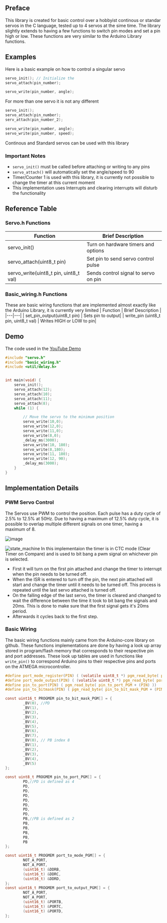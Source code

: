 ## Preface
This library is created for basic control over a hobbyist continous or standar servos in the C language, tested up to 4 servos at the sime time. The library slightly extends to having a few functions to switch pin modes and set a pin high or low. These functions are very similar to the Arduino Library functions.

## Examples
Here is a basic example on how to control a singular servo

```c
servo_init(); // Initialize the 
servo_attach(pin_number);

servo_write(pin_number, angle); 
```
For more than one servo it is not any different
```c
servo_init();
servo_attach(pin_number);
serv_attach(pin_number_2);

servo_write(pin_number, angle); 
servo_write(pin_number, speed);
```
Continous and Standard servos can be used with this library
### Important Notes
- `servo_init()` must be called before attaching or writing to any pins
- `servo_attach()` will automatically set the angle/speed to 90
- Timer/Counter 1 is used with this library, it is currently not possible to change the timer at this current moment
- This implementation uses Interrupts and clearing interrupts will disturb the functionality
## Reference Table
### Servo.h Functions
| Function | Brief Description |
|---|---|
| servo_init() | Turn on hardware timers and options|
| servo_attach(uint8_t pin) | Set pin to send servo control pulse |
| servo_write(uint8_t pin, uint8_t val) | Sends control signal to servo on pin |
### Basic_wiring.h Functions
These are basic wiring functions that are implemented almost exactly like the Arduino Library, it is currently very limited
| Function | Brief Description |
|---|---|
| set_pin_output(uint8_t pin) | Sets pin to output|
| write_pin (uint8_t pin, uint8_t val) | Writes HIGH or LOW to pin|

## Demo
The code used in the  [YouTube Demo](https://www.youtube.com/watch?v=L5e-ptMNdWE)
```c
#include "servo.h"
#include "basic_wiring.h"
#include <util/delay.h>


int main(void) {
    servo_init();
    servo_attach(12);
    servo_attach(10);
    servo_attach(11);
    servo_attach(8);
    while (1) {

        // Move the servo to the minimum position
        servo_write(10,0);
        servo_write(12,0);
        servo_write(11,0);
        servo_write(8,0);
        _delay_ms(3000);
        servo_write(10, 180);
        servo_write(8,180);
        servo_write(11, 180);
        servo_write(12, 90);
        _delay_ms(3000);
    }
}

```

## Implementation Details

### PWM Servo Control
The Servos use PWM to control the position. Each pulse has a duty cycle of 2.5% to 12.5% at 50Hz. Due to having a maximum of 12.5% duty cycle, it is possible to overlap multiple different signals on one timer, having a maximum of 8. 

![image](img/PWM_Implementation.png)

![state_machine](img/State_machine.png)
In this implementaion the timer is in CTC mode (Clear Timer on Compare) and is used to bit bang a pwm signal on whichever pin is selected. 
- First it will turn on the first pin attached and change the timer to interrupt when the pin needs to be turned off. 
- When the ISR is entered to turn off the pin, the next pin attached will start and change the timer until it needs to be turned off. This process is repeated until the last servo attached is turned off. 
- On the falling edge of the last servo, the timer is cleared and changed to wait the difference between the time it took to bit bang the signals and 20ms. This is done to make sure that the first signal gets it's 20ms period. 
- Afterwards it cycles back to the first step.

### Basic Wiring
The basic wiring functions mainly came from the Arduino-core library on github. These functions implementations are done by having a look up array stored in program/flash memory that corresponds to their respective pin and port addresses. These look up tables are used in functions like `write_pin()` to correspond Arduino pins to their respective pins and ports on the ATMEGA microcontroller.
```c
#define port_mode_register(PIN) ( (volatile uint8_t *) pgm_read_byte( port_to_mode_PGM + (PIN) ))
#define port_mode_output(PIN) ( (volatile uint8_t *) pgm_read_byte( port_to_output_PGM + (PIN) ))
#define pin_to_port(PIN) ( pgm_read_byte( pin_to_port_PGM + (PIN) ))
#define pin_to_bitmask(PIN) ( pgm_read_byte( pin_to_bit_mask_PGM + (PIN) ))

const uint16_t PROGMEM pin_to_bit_mask_PGM[] = {
        _BV(0), //PD
        _BV(1),
        _BV(2),
        _BV(3),
        _BV(4),
        _BV(5),
        _BV(6),
        _BV(7),
        _BV(0), // PB index 8
        _BV(1),
        _BV(2),
        _BV(3),
        _BV(4),
        _BV(5)
};

const uint8_t PROGMEM pin_to_port_PGM[] = {
        PD,//PD is defined as 4
        PD,
        PD,
        PD,
        PD,
        PD,
        PD,
        PD,
        PB,//PB is defined as 2
        PB,
        PB,
        PB,
        PB,
        PB
};

const uint16_t PROGMEM port_to_mode_PGM[] = {
        NOT_A_PORT,
        NOT_A_PORT,
        (uint16_t) &DDRB,
        (uint16_t) &DDRC,
        (uint16_t) &DDRD,
};
const uint16_t PROGMEM port_to_output_PGM[] = {
        NOT_A_PORT,
        NOT_A_PORT,
        (uint16_t) &PORTB,
        (uint16_t) &PORTC,
        (uint16_t) &PORTD,
};
```


